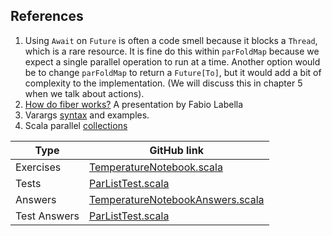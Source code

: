 ## References

1. Using `Await` on `Future` is often a code smell because it blocks a `Thread`, which is a rare resource.
It is fine do this within `parFoldMap` because we expect a single parallel operation to run at a time. 
Another option would be to change `parFoldMap` to return a `Future[To]`, but it would add a bit of complexity to the implementation. (We will discuss this in chapter 5 when we talk about actions).
1. [How do fiber works?](https://www.youtube.com/watch?v=x5_MmZVLiSM) A presentation by Fabio Labella
1. Varargs [syntax](https://alvinalexander.com/scala/scala-varargs-syntax-function-examples/) and examples.
1. Scala parallel [collections](https://github.com/scala/scala-parallel-collections)

| Type         | GitHub link |
|--------------|-------------|
| Exercises    | [TemperatureNotebook.scala](https://github.com/fp-tower/foundations/blob/master/exercises/src/main/scala/exercises/dataprocessing/TemperatureNotebook.scala) |
| Tests        | [ParListTest.scala](https://github.com/fp-tower/foundations/blob/master/exercises/src/test/scala/exercises/dataprocessing/ParListTest.scala) |
| Answers      | [TemperatureNotebookAnswers.scala](https://github.com/fp-tower/foundations/blob/master/answers/src/main/scala/answers/dataprocessing/TemperatureNotebookAnswers.scala) |
| Test Answers | [ParListTest.scala](https://github.com/fp-tower/foundations/blob/master/answers/src/test/scala/answers/dataprocessing/ParListTest.scala) |
